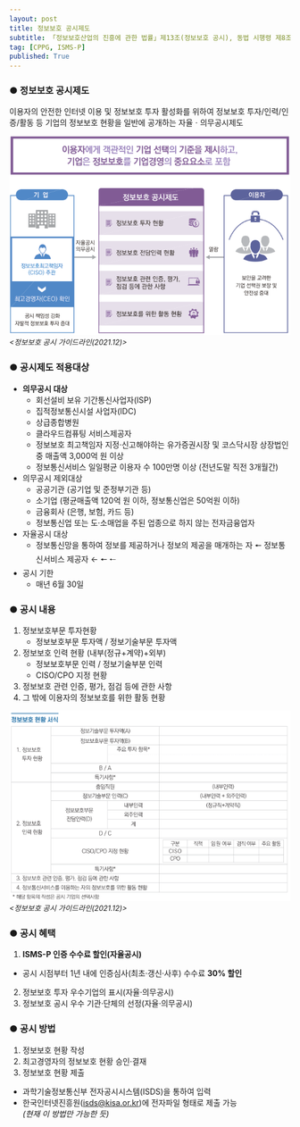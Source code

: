 ```yaml
---
layout: post
title: 정보보호 공시제도
subtitle: 「정보보호산업의 진흥에 관한 법률」제13조(정보보호 공시), 동법 시행령 제8조(정보보호 공시)
tag: [CPPG, ISMS-P]
published: True
---
```



### ● 정보보호 공시제도
이용자의 안전한 인터넷 이용 및 정보보호 투자 활성화를 위하여 정보보호 투자/인력/인증/활동 등 기업의 정보보호 현황을 일반에 공개하는 자율ㆍ의무공시제도 

![](../../img/2022-01-10-정보보호%20공시제도/2022-01-12-10-12-41.png)  
<span style="font-size: small;font-style: italic;"><정보보호 공시 가이드라인(2021.12)></span>  


### ● 공시제도 적용대상
- **의무공시 대상**
  - 회선설비 보유 기간통신사업자(ISP) 
  - 집적정보통신시설 사업자(IDC)
  - 상급종합병원
  - 클라우드컴퓨팅 서비스제공자
  - 정보보호 최고책임자 지정·신고해야하는 유가증권시장 및 코스닥시장 상장법인 중 매출액 3,000억 원 이상
  - 정보통신서비스 일일평균 이용자 수 100만명 이상 (전년도말 직전 3개월간)
- 의무공시 제외대상
  - 공공기관 (공기업 및 준정부기관 등)
  - 소기업 (평균매출액 120억 원 이하, 정보통신업은 50억원 이하)
  - 금융회사 (은행, 보험, 카드 등)
  - 정보통신업 또는 도‧소매업을 주된 업종으로 하지 않는 전자금융업자
- 자율공시 대상
  - 정보통신망을 통하여 정보를 제공하거나 정보의 제공을 매개하는 자 🠔 정보통신서비스 제공자 ← 🠔 🠐
- 공시 기한
  - 매년 6월 30일

### ● 공시 내용
1. 정보보호부문 투자현황
   - 정보보호부문 투자액 / 정보기술부문 투자액
2. 정보보호 인력 현황 (내부(정규+계약)+외부)
   - 정보보호부문 인력 / 정보기술부분 인력
   - CISO/CPO 지정 현황
3. 정보보호 관련 인증, 평가, 점검 등에 관한 사항
4. 그 밖에 이용자의 정보보호를 위한 활동 현황

![](../../img/2022-01-10-정보보호%20공시제도/2022-01-12-10-12-15.png)  
<span style="font-size: small;font-style: italic;"><정보보호 공시 가이드라인(2021.12)></span>  


### ● 공시 혜택
1. **ISMS-P 인증 수수료 할인(자율공시)**
  - 공시 시점부터 1년 내에 인증심사(최초·갱신·사후) 수수료 **30% 할인**
2. 정보보호 투자 우수기업의 표시(자율·의무공시)
3. 정보보호 공시 우수 기관·단체의 선정(자율·의무공시)


### ● 공시 방법
1. 정보보호 현황 작성
2. 최고경영자의 정보보호 현황 승인·결재
3. 정보보호 현황 제출
  - 과학기술정보통신부 전자공시시스템(ISDS)을 통하여 입력 
  - 한국인터넷진흥원(isds@kisa.or.kr)에 전자파일 형태로 제출 가능  
    _(현재 이 방법만 가능한 듯)_
